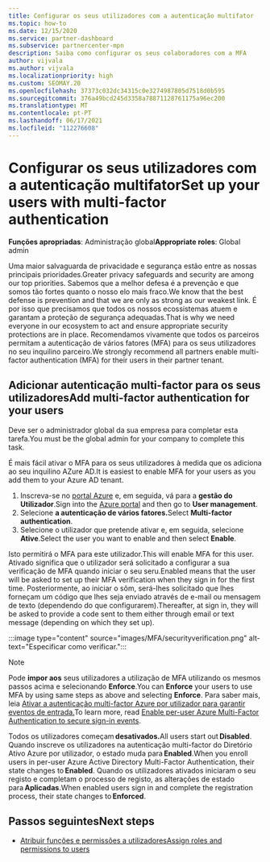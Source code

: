 ```yaml
---
title: Configurar os seus utilizadores com a autenticação multifator
ms.topic: how-to
ms.date: 12/15/2020
ms.service: partner-dashboard
ms.subservice: partnercenter-mpn
description: Saiba como configurar os seus colaboradores com a MFA
author: vijvala
ms.author: vijvala
ms.localizationpriority: high
ms.custom: SEOMAY.20
ms.openlocfilehash: 37373c032dc34315c0e3274987805d7518d0b595
ms.sourcegitcommit: 376a49bcd245d3358a78871128761175a96ec200
ms.translationtype: MT
ms.contentlocale: pt-PT
ms.lasthandoff: 06/17/2021
ms.locfileid: "112276608"
---
```

# <a name="set-up-your-users-with-multi-factor-authentication"></a><span data-ttu-id="5c386-103">Configurar os seus utilizadores com a autenticação multifator</span><span class="sxs-lookup"><span data-stu-id="5c386-103">Set up your users with multi-factor authentication</span></span>

<span data-ttu-id="5c386-104">**Funções apropriadas**: Administração global</span><span class="sxs-lookup"><span data-stu-id="5c386-104">**Appropriate roles**: Global admin</span></span>

<span data-ttu-id="5c386-105">Uma maior salvaguarda de privacidade e segurança estão entre as nossas principais prioridades.</span><span class="sxs-lookup"><span data-stu-id="5c386-105">Greater privacy safeguards and security are among our top priorities.</span></span> <span data-ttu-id="5c386-106">Sabemos que a melhor defesa é a prevenção e que somos tão fortes quanto o nosso elo mais fraco.</span><span class="sxs-lookup"><span data-stu-id="5c386-106">We know that the best defense is prevention and that we are only as strong as our weakest link.</span></span> <span data-ttu-id="5c386-107">É por isso que precisamos que todos os nossos ecossistemas atuem e garantam a proteção de segurança adequadas.</span><span class="sxs-lookup"><span data-stu-id="5c386-107">That is why we need everyone in our ecosystem to act and ensure appropriate security protections are in place.</span></span> <span data-ttu-id="5c386-108">Recomendamos vivamente que todos os parceiros permitam a autenticação de vários fatores (MFA) para os seus utilizadores no seu inquilino parceiro.</span><span class="sxs-lookup"><span data-stu-id="5c386-108">We strongly recommend all partners enable multi-factor authentication (MFA) for their users in their partner tenant.</span></span> 

## <a name="add-multi-factor-authentication-for-your-users"></a><span data-ttu-id="5c386-109">Adicionar autenticação multi-factor para os seus utilizadores</span><span class="sxs-lookup"><span data-stu-id="5c386-109">Add multi-factor authentication for your users</span></span>

<span data-ttu-id="5c386-110">Deve ser o administrador global da sua empresa para completar esta tarefa.</span><span class="sxs-lookup"><span data-stu-id="5c386-110">You must be the global admin for your company to complete this task.</span></span>

<span data-ttu-id="5c386-111">É mais fácil ativar o MFA para os seus utilizadores à medida que os adiciona ao seu inquilino AZure AD.</span><span class="sxs-lookup"><span data-stu-id="5c386-111">It is easiest to enable MFA for your users as you add them to your Azure AD tenant.</span></span>

1. <span data-ttu-id="5c386-112">Inscreva-se no [portal Azure](https://portal.azure.com) e, em seguida, vá para a **gestão do Utilizador**.</span><span class="sxs-lookup"><span data-stu-id="5c386-112">Sign into the [Azure portal](https://portal.azure.com) and then go to **User management**.</span></span>
1. <span data-ttu-id="5c386-113">Selecione **a autenticação de vários fatores.**</span><span class="sxs-lookup"><span data-stu-id="5c386-113">Select **Multi-factor authentication**.</span></span>
1. <span data-ttu-id="5c386-114">Selecione o utilizador que pretende ativar e, em seguida, selecione **Ative**.</span><span class="sxs-lookup"><span data-stu-id="5c386-114">Select the user you want to enable and then select **Enable**.</span></span>

<span data-ttu-id="5c386-115">Isto permitirá o MFA para este utilizador.</span><span class="sxs-lookup"><span data-stu-id="5c386-115">This will enable MFA for this user.</span></span> <span data-ttu-id="5c386-116">Ativado significa que o utilizador será solicitado a configurar a sua verificação de MFA quando iniciar o seu seru.</span><span class="sxs-lookup"><span data-stu-id="5c386-116">Enabled means that the user will be asked to set up their MFA verification when they sign in for the first time.</span></span> <span data-ttu-id="5c386-117">Posteriormente, ao iniciar o sôm, será-lhes solicitado que lhes forneçam um código que lhes seja enviado através de e-mail ou mensagem de texto (dependendo do que configurarem).</span><span class="sxs-lookup"><span data-stu-id="5c386-117">Thereafter, at sign in, they will be asked to provide a code sent to them either through email or text message (depending on which they set up).</span></span>  

:::image type="content" source="images/MFA/securityverification.png" alt-text="Especificar como verificar.":::

>[!NOTE]
><span data-ttu-id="5c386-119">Pode **impor aos** seus utilizadores a utilização de MFA utilizando os mesmos passos acima e selecionando **Enforce**.</span><span class="sxs-lookup"><span data-stu-id="5c386-119">You can **Enforce** your users to use MFA by using same steps as above and selecting **Enforce**.</span></span> <span data-ttu-id="5c386-120">Para saber mais, leia [Ativar a autenticação multi-factor Azure por utilizador para garantir eventos de entrada.](/azure/active-directory/authentication/howto-mfa-userstates)</span><span class="sxs-lookup"><span data-stu-id="5c386-120">To learn more, read [Enable per-user Azure Multi-Factor Authentication to secure sign-in events](/azure/active-directory/authentication/howto-mfa-userstates).</span></span> 

<span data-ttu-id="5c386-121">Todos os utilizadores começam **desativados.**</span><span class="sxs-lookup"><span data-stu-id="5c386-121">All users start out **Disabled**.</span></span> <span data-ttu-id="5c386-122">Quando inscreve os utilizadores na autenticação multi-factor do Diretório Ativo Azure por utilizador, o estado muda para **Enabled**.</span><span class="sxs-lookup"><span data-stu-id="5c386-122">When you enroll users in per-user Azure Active Directory Multi-Factor Authentication, their state changes to **Enabled**.</span></span> <span data-ttu-id="5c386-123">Quando os utilizadores ativados iniciaram o seu registo e completam o processo de registo, as alterações de estado para **Aplicadas**.</span><span class="sxs-lookup"><span data-stu-id="5c386-123">When enabled users sign in and complete the registration process, their state changes to **Enforced**.</span></span> 

## <a name="next-steps"></a><span data-ttu-id="5c386-124">Passos seguintes</span><span class="sxs-lookup"><span data-stu-id="5c386-124">Next steps</span></span>

- [<span data-ttu-id="5c386-125">Atribuir funções e permissões a utilizadores</span><span class="sxs-lookup"><span data-stu-id="5c386-125">Assign roles and permissions to users</span></span>](permissions-overview.md)